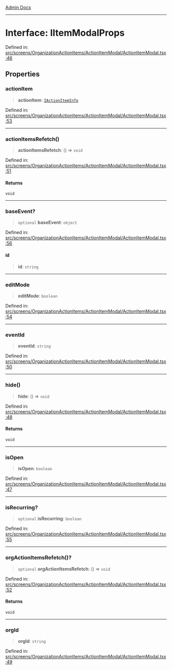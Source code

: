 [Admin Docs](/)

***

# Interface: IItemModalProps

Defined in: [src/screens/OrganizationActionItems/ActionItemModal/ActionItemModal.tsx:46](https://github.com/PalisadoesFoundation/talawa-admin/blob/main/src/screens/OrganizationActionItems/ActionItemModal/ActionItemModal.tsx#L46)

## Properties

### actionItem

> **actionItem**: [`IActionItemInfo`](../../../../../types/ActionItems/interface/interfaces/IActionItemInfo.md)

Defined in: [src/screens/OrganizationActionItems/ActionItemModal/ActionItemModal.tsx:53](https://github.com/PalisadoesFoundation/talawa-admin/blob/main/src/screens/OrganizationActionItems/ActionItemModal/ActionItemModal.tsx#L53)

***

### actionItemsRefetch()

> **actionItemsRefetch**: () => `void`

Defined in: [src/screens/OrganizationActionItems/ActionItemModal/ActionItemModal.tsx:51](https://github.com/PalisadoesFoundation/talawa-admin/blob/main/src/screens/OrganizationActionItems/ActionItemModal/ActionItemModal.tsx#L51)

#### Returns

`void`

***

### baseEvent?

> `optional` **baseEvent**: `object`

Defined in: [src/screens/OrganizationActionItems/ActionItemModal/ActionItemModal.tsx:56](https://github.com/PalisadoesFoundation/talawa-admin/blob/main/src/screens/OrganizationActionItems/ActionItemModal/ActionItemModal.tsx#L56)

#### id

> **id**: `string`

***

### editMode

> **editMode**: `boolean`

Defined in: [src/screens/OrganizationActionItems/ActionItemModal/ActionItemModal.tsx:54](https://github.com/PalisadoesFoundation/talawa-admin/blob/main/src/screens/OrganizationActionItems/ActionItemModal/ActionItemModal.tsx#L54)

***

### eventId

> **eventId**: `string`

Defined in: [src/screens/OrganizationActionItems/ActionItemModal/ActionItemModal.tsx:50](https://github.com/PalisadoesFoundation/talawa-admin/blob/main/src/screens/OrganizationActionItems/ActionItemModal/ActionItemModal.tsx#L50)

***

### hide()

> **hide**: () => `void`

Defined in: [src/screens/OrganizationActionItems/ActionItemModal/ActionItemModal.tsx:48](https://github.com/PalisadoesFoundation/talawa-admin/blob/main/src/screens/OrganizationActionItems/ActionItemModal/ActionItemModal.tsx#L48)

#### Returns

`void`

***

### isOpen

> **isOpen**: `boolean`

Defined in: [src/screens/OrganizationActionItems/ActionItemModal/ActionItemModal.tsx:47](https://github.com/PalisadoesFoundation/talawa-admin/blob/main/src/screens/OrganizationActionItems/ActionItemModal/ActionItemModal.tsx#L47)

***

### isRecurring?

> `optional` **isRecurring**: `boolean`

Defined in: [src/screens/OrganizationActionItems/ActionItemModal/ActionItemModal.tsx:55](https://github.com/PalisadoesFoundation/talawa-admin/blob/main/src/screens/OrganizationActionItems/ActionItemModal/ActionItemModal.tsx#L55)

***

### orgActionItemsRefetch()?

> `optional` **orgActionItemsRefetch**: () => `void`

Defined in: [src/screens/OrganizationActionItems/ActionItemModal/ActionItemModal.tsx:52](https://github.com/PalisadoesFoundation/talawa-admin/blob/main/src/screens/OrganizationActionItems/ActionItemModal/ActionItemModal.tsx#L52)

#### Returns

`void`

***

### orgId

> **orgId**: `string`

Defined in: [src/screens/OrganizationActionItems/ActionItemModal/ActionItemModal.tsx:49](https://github.com/PalisadoesFoundation/talawa-admin/blob/main/src/screens/OrganizationActionItems/ActionItemModal/ActionItemModal.tsx#L49)
